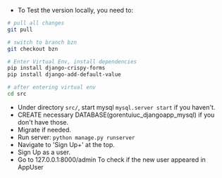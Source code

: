- To Test the version locally, you need to:
```bash
# pull all changes
git pull

# switch to branch bzn
git checkout bzn

# Enter Virtual Env, install dependencies
pip install django-crispy-forms
pip install django-add-default-value

# after entering virtual env
cd src
```
- Under directory `src/`, start mysql `mysql.server start` if you haven't.
- CREATE necessary DATABASE(gorentuiuc_djangoapp_mysql) if you don't have those.
- Migrate if needed.
- Run server: `python manage.py runserver`
- Navigate to 'Sign Up+' at the top.
- Sign Up as a user.
- Go to 127.0.0.1:8000/admin To check if the new user appeared in AppUser

